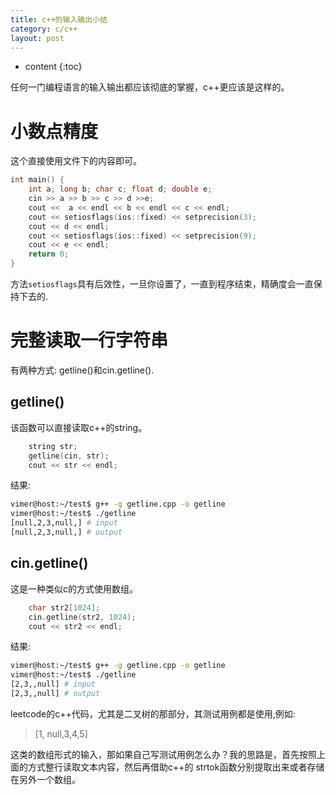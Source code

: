 ```yaml
---
title: c++的输入输出小结
category: c/c++
layout: post
---
```

* content
{:toc}

任何一门编程语言的输入输出都应该彻底的掌握，c++更应该是这样的。

# 小数点精度
这个直接使用<iomanip>文件下的内容即可。
```c
int main() {
    int a; long b; char c; float d; double e;
    cin >> a >> b >> c >> d >>e;
    cout <<  a << endl << b << endl << c << endl;
    cout << setiosflags(ios::fixed) << setprecision(3);
    cout << d << endl;
    cout << setiosflags(ios::fixed) << setprecision(9);
    cout << e << endl;
    return 0;
}
```
方法`setiosflags`具有后效性，一旦你设置了，一直到程序结束，精确度会一直保持下去的.

# 完整读取一行字符串

有两种方式: getline()和cin.getline().

## getline()

该函数可以直接读取c++的string。

```c++
    string str;
    getline(cin, str);
    cout << str << endl;
```
结果:
```bash
vimer@host:~/test$ g++ -g getline.cpp -o getline
vimer@host:~/test$ ./getline
[null,2,3,null,] # input
[null,2,3,null,] # output
```
## cin.getline()
这是一种类似c的方式使用数组。
```c
    char str2[1024];
    cin.getline(str2, 1024);
    cout << str2 << endl;
```
结果:
```bash
vimer@host:~/test$ g++ -g getline.cpp -o getline
vimer@host:~/test$ ./getline
[2,3,,null] # input
[2,3,,null] # output
```
leetcode的c++代码，尤其是二叉树的那部分，其测试用例都是使用,例如:

> [1, null,3,4,5]

这类的数组形式的输入，那如果自己写测试用例怎么办？我的思路是，首先按照上面的方式整行读取文本内容，然后再借助c++的
strtok函数分别提取出来或者存储在另外一个数组。
